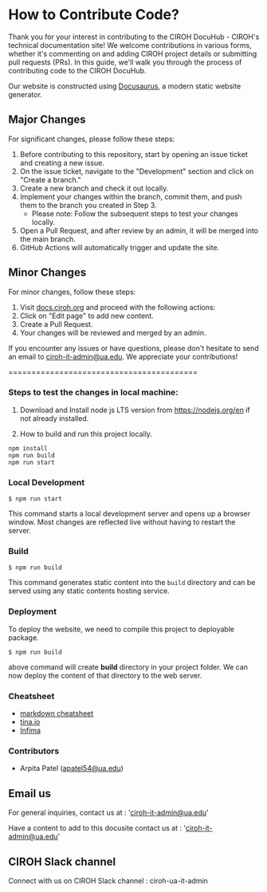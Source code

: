 # How to Contribute Code?

Thank you for your interest in contributing to the CIROH DocuHub - CIROH's technical documentation site! We welcome contributions in various forms, whether it's commenting on and adding CIROH project details or submitting pull requests (PRs). In this guide, we'll walk you through the process of contributing code to the CIROH DocuHub.

Our website is constructed using [Docusaurus](https://docusaurus.io/), a modern static website generator.

## Major Changes

For significant changes, please follow these steps:

1. Before contributing to this repository, start by opening an issue ticket and creating a new issue.
2. On the issue ticket, navigate to the "Development" section and click on "Create a branch."
3. Create a new branch and check it out locally.
4. Implement your changes within the branch, commit them, and push them to the branch you created in Step 3.
   - Please note: Follow the subsequent steps to test your changes locally.
5. Open a Pull Request, and after review by an admin, it will be merged into the main branch.
6. GitHub Actions will automatically trigger and update the site.

## Minor Changes

For minor changes, follow these steps:

1. Visit [docs.ciroh.org](https://docs.ciroh.org) and proceed with the following actions:
2. Click on "Edit page" to add new content.
3. Create a Pull Request.
4. Your changes will be reviewed and merged by an admin.

If you encounter any issues or have questions, please don't hesitate to send an email to ciroh-it-admin@ua.edu. We appreciate your contributions!


=========================================

### Steps to test the changes in local machine:

1. Download and Install node js LTS version from https://nodejs.org/en if not already installed.

2. How to build and run this project locally.

``` 
npm install
npm run build
npm run start
```

### Local Development

```
$ npm run start
```

This command starts a local development server and opens up a browser window. Most changes are reflected live without having to restart the server.

### Build

```
$ npm run build
```

This command generates static content into the `build` directory and can be served using any static contents hosting service.

### Deployment

To deploy the website, we need to compile this project to deployable package. 

```
$ npm run build
```

above command will create **build** directory in your project folder. We can now deploy the content of that directory to the web server. 

### Cheatsheet

- [markdown cheatsheet](https://github.com/adam-p/markdown-here/wiki/Markdown-Cheatsheet)
- [tina.io](https://tina.io/)
- [Infima](https://infima.dev/docs/getting-started/introduction)

### Contributors
- Arpita Patel (apatel54@ua.edu)

## Email us

For general inquiries, contact us at : 'ciroh-it-admin@ua.edu'

Have a content to add to this docusite contact us at : 'ciroh-it-admin@ua.edu'


## CIROH Slack channel

Connect with us on CIROH Slack channel : ciroh-ua-it-admin